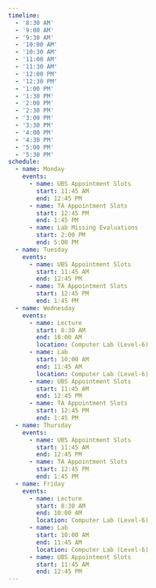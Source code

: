 ```yaml
---
timeline:
  - '8:30 AM'
  - '9:00 AM'
  - '9:30 AM'
  - '10:00 AM'
  - '10:30 AM'
  - '11:00 AM'
  - '11:30 AM'
  - '12:00 PM'
  - '12:30 PM'
  - '1:00 PM'
  - '1:30 PM'
  - '2:00 PM'
  - '2:30 PM'
  - '3:00 PM'
  - '3:30 PM'
  - '4:00 PM'
  - '4:30 PM'
  - '5:00 PM'
  - '5:30 PM'
schedule:
  - name: Monday 
    events:
      - name: UBS Appointment Slots
        start: 11:45 AM
        end: 12:45 PM
      - name: TA Appointment Slots
        start: 12:45 PM
        end: 1:45 PM
      - name: Lab Missing Evaluations
        start: 2:00 PM
        end: 5:00 PM    
  - name: Tuesday
    events:
      - name: UBS Appointment Slots
        start: 11:45 AM
        end: 12:45 PM
      - name: TA Appointment Slots
        start: 12:45 PM
        end: 1:45 PM
  - name: Wednesday
    events:
      - name: Lecture
        start: 8:30 AM
        end: 10:00 AM
        location: Computer Lab (Level-6)
      - name: Lab
        start: 10:00 AM
        end: 11:45 AM
        location: Computer Lab (Level-6)
      - name: UBS Appointment Slots
        start: 11:45 AM
        end: 12:45 PM
      - name: TA Appointment Slots
        start: 12:45 PM
        end: 1:45 PM
  - name: Thursday
    events:
      - name: UBS Appointment Slots
        start: 11:45 AM
        end: 12:45 PM
      - name: TA Appointment Slots
        start: 12:45 PM
        end: 1:45 PM
  - name: Friday
    events:
      - name: Lecture
        start: 8:30 AM
        end: 10:00 AM
        location: Computer Lab (Level-6)
      - name: Lab
        start: 10:00 AM
        end: 11:45 AM
        location: Computer Lab (Level-6)
      - name: UBS Appointment Slots
        start: 11:45 AM
        end: 12:45 PM
---
```

